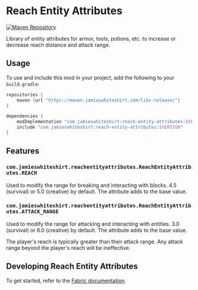 # Reach Entity Attributes
[![Maven Repository](https://img.shields.io/maven-metadata/v/https/maven.jamieswhiteshirt.com/libs-release/com/jamieswhiteshirt/reach-entity-attributes/maven-metadata.xml.svg)](https://maven.jamieswhiteshirt.com/libs-release/com/jamieswhiteshirt/reach-entity-attributes/)

Library of entity attributes for armor, tools, potions, etc. to increase or decrease reach distance and attack range.

## Usage

To use and include this mod in your project, add the following to your `build.gradle`:

```groovy
repositories {
    maven {url "https://maven.jamieswhiteshirt.com/libs-release/"}
}

dependencies {
    modImplementation "com.jamieswhiteshirt:reach-entity-attributes:$VERSION"
    include "com.jamieswhiteshirt:reach-entity-attributes:$VERSION"
}
```

## Features

### `com.jamieswhiteshirt.reachentityattributes.ReachEntityAttributes.REACH`
Used to modify the range for breaking and interacting with blocks. 4.5 (survival) or 5.0 (creative) by default. The attribute adds to the base value.

### `com.jamieswhiteshirt.reachentityattributes.ReachEntityAttributes.ATTACK_RANGE`
Used to modify the range for attacking and interacting with entities. 3.0 (survival) or 6.0 (creative) by default. The attribute adds to the base value.

The player's reach is typically greater than their attack range. Any attack range beyond the player's reach will be ineffective.

## Developing Reach Entity Attributes

To get started, refer to the [Fabric documentation](https://fabricmc.net/wiki/tutorial:setup).
